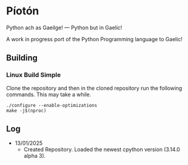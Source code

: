 # Píotón

Python ach as Gaeilge! — Python but in Gaelic!

A work in progress port of the Python Programming language to Gaelic!

## Building
### Linux Build Simple

Clone the repository and then in the cloned repository run the following commands. This may take a while.

````commandline
./configure --enable-optimizations
make -j$(nproc)
````
## Log

* 13/01/2025
    * Created Repository. Loaded the newest cpython version (3.14.0 alpha 3).
